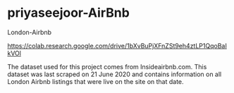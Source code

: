 # priyaseejoor-AirBnb
London-Airbnb 

https://colab.research.google.com/drive/1bXvBuPjXFnZSt9eh4ztLP1QqoBaIkVOl

The dataset used for this project comes from Insideairbnb.com. This dataset was last scraped on 21 June 2020 and contains information on all London Airbnb listings that were live on the site on that date.
